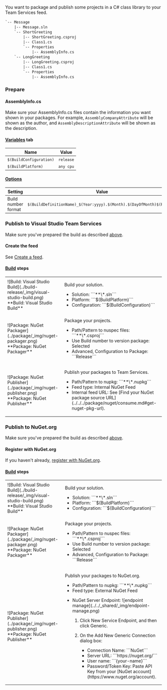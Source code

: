 You want to package and publish some projects in a C# class library to your Team Services feed.

```
`-- Message
    |-- Message.sln
    `-- ShortGreeting
        |-- ShortGreeting.csproj
        |-- Class1.cs
        `-- Properties
            |-- AssemblyInfo.cs
    `-- LongGreeting
        |-- LongGreeting.csproj
        |-- Class1.cs
        `-- Properties
            |-- AssemblyInfo.cs
```


<a name="prepare"></a>
### Prepare


#### AssemblyInfo.cs

Make sure your AssemblyInfo.cs files contain the information you want shown in your packages. For example, ```AssemblyCompanyAttribute``` will be shown as the author, and ```AssemblyDescriptionAttribute``` will be shown as the description.


#### [Variables](../../define/variables.md) tab

| Name | Value | 
|---|---|
|```$(BuildConfiguration)``` | ```release```|
|```$(BuildPlatform)``` | ```any cpu```|


#### [Options](../../define/options.md)

| Setting | Value | 
|---|---|
| Build number format | ```$(BuildDefinitionName)_$(Year:yyyy).$(Month).$(DayOfMonth)$(Rev:.r)```|


### Publish to Visual Studio Team Services

Make sure you've prepared the build as described [above](#prepare).


#### Create the feed

See [Create a feed](../../../package/feeds/create-feed.md).


#### [Build](../../define/build.md) steps

<table>
<tr>
<td>![Build: Visual Studio Build](../build-release/_img/visual-studio-build.png)<br/>**Build: Visual Studio Build**</td>
<td>
<p>Build your solution.</p>
<ul>
<li>Solution: ```**\*.sln```</li>
<li>Platform: ```$(BuildPlatform)```</li>
<li>Configuration: ```$(BuildConfiguration)```</li>
<!-- Reviewers: what research and guidance do we think is needed, if any, around building packages that depend on packages? -->
</ul>
</td>
</tr>
<tr>
<td>![Package: NuGet Packager](../package/_img/nuget-packager.png)<br/>**Package: NuGet Packager**</td>
<td>
<p>Package your projects.</p>
<ul>
<li>Path/Pattern to nuspec files: ```**\*.csproj```</li>
<li>Use Build number to version package: Selected</li>
<li>Advanced, Configuration to Package: ```Release```</li>
</ul>
</td>
</tr>
<tr>
<td>![Package: NuGet Publisher](../package/_img/nuget-publisher.png)<br/>**Package: NuGet Publisher**</td>
<td>
<p>Publish your packages to Team Services.</p>
<ul>
<li>Path/Pattern to nupkg: ```**\*.nupkg```</li>
<li>Feed type: Internal NuGet Feed</li>
<li>Internal feed URL: See [Find your NuGet package source URL](../../../package/nuget/consume.md#get-nuget-pkg-url).
</li>
</ul>
</td>
</tr>
</table>

### Publish to NuGet.org

Make sure you've prepared the build as described [above](#prepare).

#### Register with NuGet.org

If you haven't already, [register with NuGet.org](https://www.nuget.org/).


#### [Build](../../define/build.md) steps


<table>
<tr>
<td>![Build: Visual Studio Build](../build-release/_img/visual-studio-build.png)<br/>**Build: Visual Studio Build**</td>
<td>
<p>Build your solution.</p>
<ul>
<li>Solution: ```**\*.sln```</li>
<li>Platform: ```$(BuildPlatform)```</li>
<li>Configuration: ```$(BuildConfiguration)```</li>
<!-- Reviewers: what research and guidance do we think is needed, if any, around building packages that depend on packages? -->
</ul>
</td>
</tr>
<tr>
<td>![Package: NuGet Packager](../package/_img/nuget-packager.png)<br/>**Package: NuGet Packager**</td>
<td>
<p>Package your projects.</p>
<ul>
<li>Path/Pattern to nuspec files: ```**\*.csproj```</li>
<li>Use Build number to version package: Selected</li>
<li>Advanced, Configuration to Package: ```Release```</li>
</ul>
</td>
</tr>
<tr>
<td>![Package: NuGet Publisher](../package/_img/nuget-publisher.png)<br/>**Package: NuGet Publisher**</td>
<td>
<p>Publish your packages to NuGet.org.</p>
<ul>
<li>Path/Pattern to nupkg: ```**\*.nupkg```</li>
<li>Feed type: External NuGet Feed</li>
<li>
<p>NuGet Server Endpoint: ![endpoint manage](../../_shared/_img/endpoint-manage.png)</p>
<ol>
<li>Click New Service Endpoint, and then click Generic.</li>
<li><p>On the Add New Generic Connection dialog box:</p>
<ul>
<li>Connection Name: ```NuGet```</li>
<li>Server URL: ```https://nuget.org/```</li>
<li>User name: ```{your-name}```</li>
<li>Password/Token Key: Paste API Key from your [NuGet account](https://www.nuget.org/account).</li>
</ul>
</li>
</ol>
</li>
</ul>

</td>
</tr>
</table>
